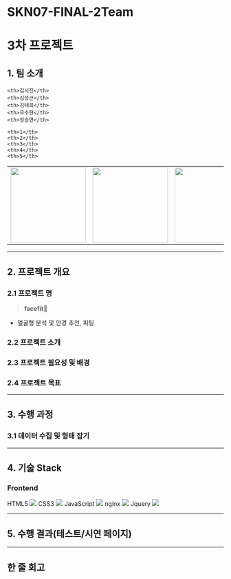 # SKN07-FINAL-2Team
# 3차 프로젝트

## 1. 팀 소개

  <table>
  <tr>

    <th>김서진</th>
    <th>김성근</th>
    <th>김태희</th>
    <th>유수현</th>
    <th>정승연</th>
   
  </tr>

  <tr>
    <td><img src="https://github.com/user-attachments/assets/c53b820e-548d-48ec-bcaf-c35a0194ebf5" width="175" height="175"></td>
    <td><img src= "https://github.com/user-attachments/assets/0d1d8199-6d3b-4a1f-bdcc-2cd503ae7792" width="175" height="175"></td>
    <td><img src="https://github.com/user-attachments/assets/da1ae31d-546f-4717-9960-71434d07b5de" width="175" height="175"></td>
    <td><img src="https://github.com/user-attachments/assets/b935e946-dc89-40e6-998e-07d784d949c7" width="175" height="175"></td>
     <td><img src="https://github.com/user-attachments/assets/b935e946-dc89-40e6-998e-07d784d949c7" width="175" height="175"></td>
  </tr>
  <tr></tr>

    <th>1</th>
    <th>2</th>
    <th>3</th>
    <th>4</th>
    <th>5</th>
    
  </tr>
  </table>

---
 
## 2. 프로젝트 개요

### 2.1 프로젝트 명

> **facefit🥸**
- 얼굴형 분석 및 안경 추천, 피팅

### 2.2 프로젝트 소개

### 2.3 프로젝트 필요성 및 배경

### 2.4 프로젝트 목표

---
## 3. 수행 과정

### 3.1 데이터 수집 및 형태 잡기

---
## 4. 기술 Stack
### Frontend
HTML5
<img src="https://img.shields.io/badge/HTML5-E34F26?style=for-the-badge&logo=HTML5&logoColor=white">
CSS3
<img src="https://img.shields.io/badge/CSS3-1572B6?style=for-the-badge&logo=CSS3&logoColor=white">
JavaScript
<img src="https://img.shields.io/badge/JavaScript-F7DF1E?style=for-the-badge&logo=JavaScript&logoColor=white">
nginx
<img src="https://img.shields.io/badge/nginx-%23009639.svg?style=for-the-badge&logo=nginx&logoColor=white">
Jquery
<img src="https://img.shields.io/badge/jquery-0769AD?style=for-the-badge&logo=jquery&logoColor=white">

---
## 5. 수행 결과(테스트/시연 페이지)

--- 
## 한 줄 회고
